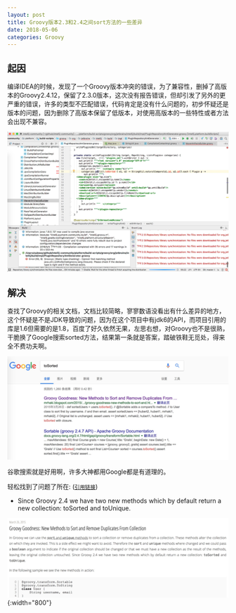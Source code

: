 ```yaml
---
layout: post
title: Groovy版本2.3和2.4之间sort方法的一些差异
date: 2018-05-06
categories: Groovy
---
```


## 起因

编译IDEA的时候，发现了一个Groovy版本冲突的错误，为了兼容性，删掉了高版本的Groovy2.4.12，保留了2.3.0版本，这次没有报告错误，但却引发了另外的更严重的错误，许多的类型不匹配错误，代码肯定是没有什么问题的，初步怀疑还是版本的问题，因为删除了高版本保留了低版本，对使用高版本的一些特性或者方法会出现不兼容。

![img](/img/IDEA20180506.jpg)

## 解决

查找了Groovy的相关文档，文档比较简略，寥寥数语没看出有什么差异的地方，这个怀疑是不是JDK导致的问题，因为在这个项目中有jdk6的API，而项目引用的库是1.6但需要的是1.8，百度了好久依然无果，左思右想，对Groovy也不是很熟，干脆换了Google搜索sorted方法，结果第一条就是答案，踏破铁鞋无觅处，得来全不费功夫啊。

![img](/img/Google20180506.jpg)

谷歌搜索就是好用啊，许多大神都用Google都是有道理的。

轻松找到了问题了所在: ([`引用链接`][引用链接])

- Since Groovy 2.4 we have two new methods which by default return a new collection: toSorted and toUnique.

![img](/img/sorted20180506.jpg){:width="800"}

 [引用链接]: http://mrhaki.blogspot.com/2015/03/groovy-goodness-new-methods-to-sort-and.html
